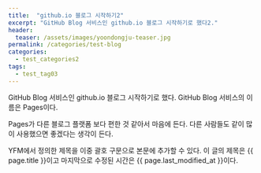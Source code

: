 ```yaml
---
title:  "github.io 블로그 시작하기2"
excerpt: "GitHub Blog 서비스인 github.io 블로그 시작하기로 했다2."
header:
  teaser: /assets/images/yoondongju-teaser.jpg
permalink: /categories/test-blog
categories:
  - test_categories2
tags:
  - test_tag03
---
```


GitHub Blog 서비스인 github.io 블로그 시작하기로 했다.
GitHub Blog 서비스의 이름은 Pages이다.

Pages가 다른 블로그 플랫폼 보다 편한 것 같아서 마음에 든다.
다른 사람들도 같이 많이 사용했으면 좋겠다는 생각이 든다.

YFM에서 정의한 제목을 이중 괄호 구문으로 본문에 추가할 수 있다.
이 글의 제목은 {{ page.title }}이고
마지막으로 수정된 시간은 {{ page.last_modified_at }}이다.
